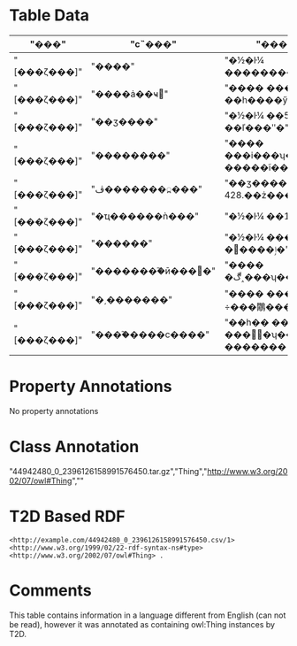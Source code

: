 # Table Data

| "���"       | "с˵���"           | "�����½�"                                 | "���"  | "����"        | "����ʱ��"  | "ŀ¼"   | "״̬"     |
|-------------|-------------------|-------------------------------------------|--------|---------------|------------|--------|----------|
| "[���ζ���]" | "����"            | "�½�ŀ¼ ��������ھ�ʱ�ײ���"                  | "35"   | "����ɪ"       | "12-02-08" | "[ŀ¼]" | "������" |
| "[���ζ���]" | "����ȧ��ҹ⻷"       | "���� ���������� ��һ����ӳʽ"               | "17"   | "��"          | "12-02-08" | "[ŀ¼]" | "������" |
| "[���ζ���]" | "��ʒ����"         | "�½�ŀ¼ ��562�� ��ľ���ʺ�"                  | "35"   | "��ͷ"         | "12-02-08" | "[ŀ¼]" | "������" |
| "[���ζ���]" | "��������"        | "���� ���i̇���ʮ���� �����ĩ����"           | "257"  | "����ķ���"    | "12-02-08" | "[ŀ¼]" | "������" |
| "[���ζ���]" | "ڤ�������߽���"    | "��ʒ���� 428.��ż����ĳ���"                 | "73"   | "��ɫ����"     | "12-02-08" | "[ŀ¼]" | "������" |
| "[���ζ���]" | "�ҵ������ǹ���"    | "�½�ŀ¼ ��174�� ��ϯ"                       | "28"   | "���������ļ�" | "12-02-08" | "[ŀ¼]" | "������" |
| "[���ζ���]" | "������"          | "�½�ŀ¼ ����ٰ�ʮ���� �𺳵����ٳ�"             | "75"   | "ҹ��"         | "12-02-08" | "[ŀ¼]" | "������" |
| "[���ζ���]" | "��������֮ӣ���޵�" | "���� �ڰ˰���ʮ����χɱ"                      | "1262" | "˧����"       | "12-02-08" | "[ŀ¼]" | "������" |
| "[���ζ���]" | "�͵�������"       | "���� ���i̇ٶ�ʮ���ﾲ÷���鷳���£�"             | "79"   | "�ֿ�ժ�ǳ�"     | "12-02-08" | "[ŀ¼]" | "������" |
| "[���ζ���]" | "����֮����с����"  | "��һ�� �������� ����ٰ�ʮ���� �������󽱣���" | "47"   | "�����ļ���"   | "12-02-08" | "[ŀ¼]" | "������" |


# Property Annotations

No property annotations

# Class Annotation

"44942480_0_2396126158991576450.tar.gz","Thing","http://www.w3.org/2002/07/owl#Thing",""

# T2D Based RDF
```
<http://example.com/44942480_0_2396126158991576450.csv/1> <http://www.w3.org/1999/02/22-rdf-syntax-ns#type> <http://www.w3.org/2002/07/owl#Thing> .
```

# Comments
This table contains information in a language different from English (can not be read), however it was annotated as containing owl:Thing instances by T2D.
